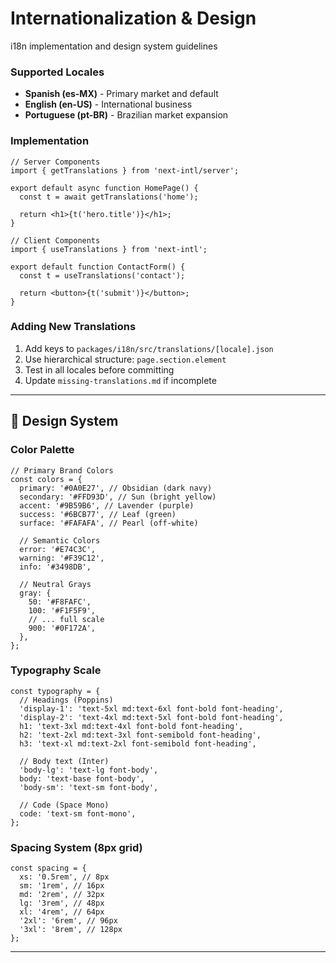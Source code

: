 # Internationalization & Design

i18n implementation and design system guidelines

### **Supported Locales**

- **Spanish (es-MX)** - Primary market and default
- **English (en-US)** - International business
- **Portuguese (pt-BR)** - Brazilian market expansion

### **Implementation**

```tsx
// Server Components
import { getTranslations } from 'next-intl/server';

export default async function HomePage() {
  const t = await getTranslations('home');

  return <h1>{t('hero.title')}</h1>;
}

// Client Components
import { useTranslations } from 'next-intl';

export default function ContactForm() {
  const t = useTranslations('contact');

  return <button>{t('submit')}</button>;
}
```

### **Adding New Translations**

1. Add keys to `packages/i18n/src/translations/[locale].json`
2. Use hierarchical structure: `page.section.element`
3. Test in all locales before committing
4. Update `missing-translations.md` if incomplete

---

## 🎨 Design System

### **Color Palette**

```tsx
// Primary Brand Colors
const colors = {
  primary: '#0A0E27', // Obsidian (dark navy)
  secondary: '#FFD93D', // Sun (bright yellow)
  accent: '#9B59B6', // Lavender (purple)
  success: '#6BCB77', // Leaf (green)
  surface: '#FAFAFA', // Pearl (off-white)

  // Semantic Colors
  error: '#E74C3C',
  warning: '#F39C12',
  info: '#3498DB',

  // Neutral Grays
  gray: {
    50: '#F8FAFC',
    100: '#F1F5F9',
    // ... full scale
    900: '#0F172A',
  },
};
```

### **Typography Scale**

```tsx
const typography = {
  // Headings (Poppins)
  'display-1': 'text-5xl md:text-6xl font-bold font-heading',
  'display-2': 'text-4xl md:text-5xl font-bold font-heading',
  h1: 'text-3xl md:text-4xl font-bold font-heading',
  h2: 'text-2xl md:text-3xl font-semibold font-heading',
  h3: 'text-xl md:text-2xl font-semibold font-heading',

  // Body text (Inter)
  'body-lg': 'text-lg font-body',
  body: 'text-base font-body',
  'body-sm': 'text-sm font-body',

  // Code (Space Mono)
  code: 'text-sm font-mono',
};
```

### **Spacing System** (8px grid)

```tsx
const spacing = {
  xs: '0.5rem', // 8px
  sm: '1rem', // 16px
  md: '2rem', // 32px
  lg: '3rem', // 48px
  xl: '4rem', // 64px
  '2xl': '6rem', // 96px
  '3xl': '8rem', // 128px
};
```

---
